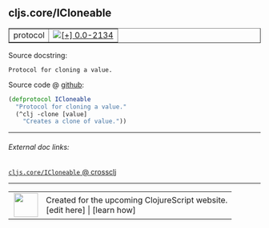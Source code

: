 ## cljs.core/ICloneable



 <table border="1">
<tr>
<td>protocol</td>
<td><a href="https://github.com/cljsinfo/cljs-api-docs/tree/0.0-2134"><img valign="middle" alt="[+] 0.0-2134" title="Added in 0.0-2134" src="https://img.shields.io/badge/+-0.0--2134-lightgrey.svg"></a> </td>
</tr>
</table>







Source docstring:

```
Protocol for cloning a value.
```


Source code @ [github](https://github.com/clojure/clojurescript/blob/r3119/src/cljs/cljs/core.cljs#L337-L340):

```clj
(defprotocol ICloneable
  "Protocol for cloning a value."
  (^clj -clone [value]
    "Creates a clone of value."))
```

<!--
Repo - tag - source tree - lines:

 <pre>
clojurescript @ r3119
└── src
    └── cljs
        └── cljs
            └── <ins>[core.cljs:337-340](https://github.com/clojure/clojurescript/blob/r3119/src/cljs/cljs/core.cljs#L337-L340)</ins>
</pre>

-->

---



###### External doc links:

[`cljs.core/ICloneable` @ crossclj](http://crossclj.info/fun/cljs.core.cljs/ICloneable.html)<br>

---

 <table>
<tr><td>
<img valign="middle" align="right" width="48px" src="http://i.imgur.com/Hi20huC.png">
</td><td>
Created for the upcoming ClojureScript website.<br>
[edit here] | [learn how]
</td></tr></table>

[edit here]:https://github.com/cljsinfo/cljs-api-docs/blob/master/cljsdoc/cljs.core_ICloneable.cljsdoc
[learn how]:https://github.com/cljsinfo/cljs-api-docs/wiki/cljsdoc-files

<!--

This information was too distracting to show to readers, but I'll leave it
commented here since it is helpful to:

- pretty-print the data used to generate this document
- and show how to retrieve that data



The API data for this symbol:

```clj
{:ns "cljs.core",
 :name "ICloneable",
 :history [["+" "0.0-2134"]],
 :type "protocol",
 :full-name-encode "cljs.core_ICloneable",
 :source {:code "(defprotocol ICloneable\n  \"Protocol for cloning a value.\"\n  (^clj -clone [value]\n    \"Creates a clone of value.\"))",
          :title "Source code",
          :repo "clojurescript",
          :tag "r3119",
          :filename "src/cljs/cljs/core.cljs",
          :lines [337 340]},
 :methods [{:name "-clone",
            :signature ["[value]"],
            :docstring "Creates a clone of value."}],
 :full-name "cljs.core/ICloneable",
 :docstring "Protocol for cloning a value."}

```

Retrieve the API data for this symbol:

```clj
;; from Clojure REPL
(require '[clojure.edn :as edn])
(-> (slurp "https://raw.githubusercontent.com/cljsinfo/cljs-api-docs/catalog/cljs-api.edn")
    (edn/read-string)
    (get-in [:symbols "cljs.core/ICloneable"]))
```

-->
